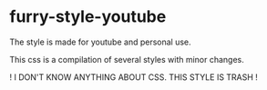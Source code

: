 # furry-style-youtube
The style is made for youtube and personal use.

This css is a compilation of several styles with minor changes.

! I DON'T KNOW ANYTHING ABOUT CSS. THIS STYLE IS TRASH !
